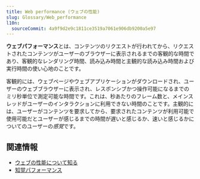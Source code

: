 ```yaml
---
title: Web performance (ウェブの性能)
slug: Glossary/Web_performance
l10n:
  sourceCommit: 4a9f9d2e9c1811ce3519a7061e906db9200a5e97
---
```

**ウェブパフォーマンス**とは、コンテンツのリクエストが行われてから、リクエストされたコンテンツがユーザーのブラウザーに表示されるまでの客観的な時間であり、客観的なレンダリング時間、読み込み時間と主観的な読み込み時間および実行時間の使い心地のことです。

客観的には、ウェブページやウェブアプリケーションがダウンロードされ、ユーザーのウェブブラウザーに表示され、レスポンシブかつ操作可能になるまでのミリ秒単位で測定可能な時間です。これは、秒あたりのフレーム数と、メインスレッドがユーザーのインタラクションに利用できない時間のことです。主観的には、ユーザーがコンテンツを要求してから、要求されたコンテンツが利用可能で使用可能だとユーザーが感じるまでの時間が遅いと感じるか、速いと感じるかについてのユーザーの*感覚*です。

## 関連情報

- [ウェブの性能について知る](/ja/docs/Learn/Performance)
- [知覚パフォーマンス](/ja/docs/Glossary/Perceived_performance)
